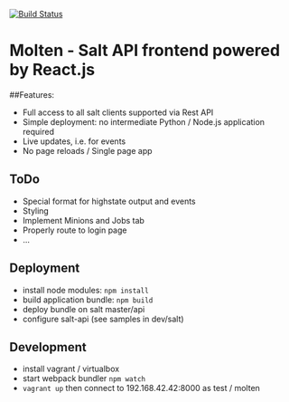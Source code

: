[![Build Status](https://travis-ci.org/martinhoefling/molten.svg)](https://travis-ci.org/martinhoefling/molten)

# Molten - Salt API frontend powered by React.js

##Features:
* Full access to all salt clients supported via Rest API
* Simple deployment: no intermediate Python / Node.js application required
* Live updates, i.e. for events
* No page reloads / Single page app 

## ToDo
- Special format for highstate output and events
- Styling
- Implement Minions and Jobs tab
- Properly route to login page
- ...

## Deployment

* install node modules: `npm install`
* build application bundle: `npm build`
* deploy bundle on salt master/api
* configure salt-api (see samples in dev/salt)

## Development
* install vagrant / virtualbox
* start webpack bundler `npm watch`
* `vagrant up` then connect to 192.168.42.42:8000 as test / molten
